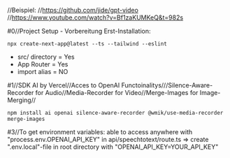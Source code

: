 //Beispiel: //https://github.com/jide/gpt-video
//https://www.youtube.com/watch?v=Bf1zaKUMKeQ&t=982s

#0//Project Setup - Vorbereitung Erst-Installation:
    
    npx create-next-app@latest --ts --tailwind --eslint
 
 - src/ directory = Yes
 - App Router = Yes
 - import alias = NO


#1//SDK AI by Vercel//Acces to OpenAI Functoinalitys///Silence-Aware-Recorder for Audio//Media-Recorder for Video//Merge-Images for Image-Merging//
   
    npm install ai openai silence-aware-recorder @wmik/use-media-recorder merge-images

#3//To get environment variables: able to access anywhere with "process.env.OPENAI_API_KEY" in api/speechtotext/route.ts => create ".env.local"-file in root directory with "OPENAI_API_KEY=YOUR_API_KEY"